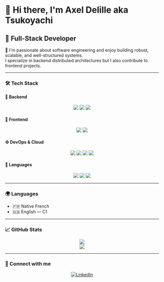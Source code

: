 # 👋 Hi there, I'm Axel Delille aka Tsukoyachi

## 💼 Full-Stack Developer

🔧 I'm passionate about software engineering and enjoy building robust, scalable, and well-structured systems.  
I specialize in backend distributed architectures but I also contribute to frontend projects.

---

### 🛠️ Tech Stack

#### 🧠 Backend
<p align="center">
  <img src="https://img.shields.io/badge/Spring_Boot-%236DB33F.svg?style=flat&logo=spring-boot&logoColor=white" />
  <img src="https://img.shields.io/badge/NestJS-%23E0234E.svg?style=flat&logo=nestjs&logoColor=white" />
  <img src="https://img.shields.io/badge/Kafka-%23000000.svg?style=flat&logo=apache-kafka&logoColor=white" />
</p>

#### 🎨 Frontend
<p align="center">
  <img src="https://img.shields.io/badge/React-%2320232a.svg?style=flat&logo=react&logoColor=%2361DAFB" />
  <img src="https://img.shields.io/badge/Angular-%23DD0031.svg?style=flat&logo=angular&logoColor=white" />
</p>

#### ⚙️ DevOps & Cloud
<p align="center">
  <img src="https://img.shields.io/badge/Kubernetes-%23326CE5.svg?style=flat&logo=kubernetes&logoColor=white" />
  <img src="https://img.shields.io/badge/Docker-%232496ED.svg?style=flat&logo=docker&logoColor=white" />
  <img src="https://img.shields.io/badge/Azure-%230072C6.svg?style=flat&logo=microsoft-azure&logoColor=white" />
  <img src="https://img.shields.io/badge/AKS-%230072C6.svg?style=flat&logo=azure-kubernetes-service&logoColor=white" />
</p>

#### 🧩 Languages
<p align="center">
  <img src="https://img.shields.io/badge/Java-%23ED8B00.svg?style=flat&logo=openjdk&logoColor=white" />
  <img src="https://img.shields.io/badge/Go-%2300ADD8.svg?style=flat&logo=go&logoColor=white" />
  <img src="https://img.shields.io/badge/Python-%233776AB.svg?style=flat&logo=python&logoColor=white" />
</p>

---

### 🌍 Languages

- 🇫🇷 Native French  
- 🇬🇧 English — C1

---

### 📈 GitHub Stats

<p align="center">
  <img src="https://github-readme-stats.vercel.app/api?username=Tsukoyachi&show_icons=true&theme=default&hide_title=false&hide_border=true" />
  <br />
  <img src="https://github-readme-stats.vercel.app/api/top-langs/?username=Tsukoyachi&layout=compact&theme=default&hide_border=true" />
</p>

---

### 🔗 Connect with me

<p align="center">
  <a href="https://www.linkedin.com/in/axel-delille/">
   <img src="https://img.shields.io/badge/LinkedIn-0077B5?style=for-the-badge&logo=LinkedIn&logoColor=white" alt="LinkedIn">
  </a>
</p>

